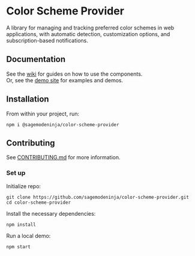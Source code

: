 # Color Scheme Provider

A library for managing and tracking preferred color schemes in web applications, with automatic detection, customization options, and subscription-based notifications.

## Documentation

See the [wiki](https://github.com/sagemodeninja/color-scheme-provider/wiki) for guides on how to use the components.\
Or, see the [demo site](https://dev.garyantier.com/color-scheme-provider) for examples and demos.

<!-- TODO: Add wiki/documentation. -->

## Installation

From within your project, run:

```npm i @sagemodeninja/color-scheme-provider```

## Contributing

See [CONTRIBUTING.md](CONTRIBUTING.md) for more information.

### Set up

Initialize repo:
```cli
git clone https://github.com/sagemodeninja/color-scheme-provider.git
cd color-scheme-provider
```

Install the necessary dependencies: 
```
npm install
```

Run a local demo:
```
npm start
```
